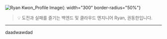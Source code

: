 ![Ryan Kwon_Profile Image](https://github.com/ryankwondev/ryankwon.dev/assets/93381265/70ddc605-20f8-4f04-a70b-e83fd468120f){: width="300" border-radius="50%"}

> 💡 도전과 실패를 즐기는 백엔드 및 클라우드 엔지니어 Ryan, 권동한입니다.

---

daadwawdad
